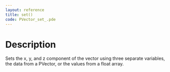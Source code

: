 ```yaml
---
layout: reference
title: set()
code: PVector_set_.pde
---
```


# Description

Sets the x, y, and z component of the vector using three separate variables, the data from a PVector, or the values from a float array.

